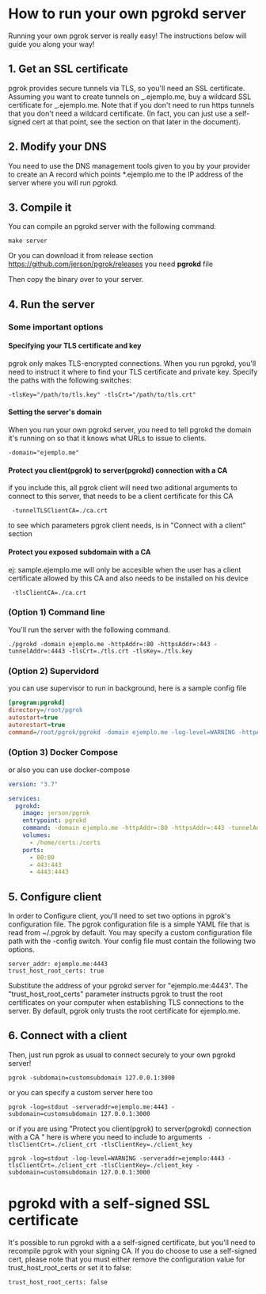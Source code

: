 # How to run your own pgrokd server

Running your own pgrok server is really easy! The instructions below will guide you along your way!

## 1. Get an SSL certificate

pgrok provides secure tunnels via TLS, so you'll need an SSL certificate. Assuming you want to create
tunnels on _.ejemplo.me, buy a wildcard SSL certificate for _.ejemplo.me. Note that if you
don't need to run https tunnels that you don't need a wildcard certificate. (In fact, you can
just use a self-signed cert at that point, see the section on that later in the document).

## 2. Modify your DNS

You need to use the DNS management tools given to you by your provider to create an A
record which points \*.ejemplo.me to the IP address of the server where you will run pgrokd.

## 3. Compile it

You can compile an pgrokd server with the following command:

    make server

Or you can download it from release section https://github.com/jerson/pgrok/releases you need **pgrokd** file

Then copy the binary over to your server.

## 4. Run the server


### Some important options

#### Specifying your TLS certificate and key

pgrok only makes TLS-encrypted connections. When you run pgrokd, you'll need to instruct it
where to find your TLS certificate and private key. Specify the paths with the following switches:

    -tlsKey="/path/to/tls.key" -tlsCrt="/path/to/tls.crt"

#### Setting the server's domain

When you run your own pgrokd server, you need to tell pgrokd the domain it's running on so that it
knows what URLs to issue to clients.

    -domain="ejemplo.me"

#### Protect you client(pgrok) to server(pgrokd) connection with a CA

if you include this, all pgrok client will need two aditional arguments to connect to this server, that needs to be a client certificate for this CA

     -tunnelTLSClientCA=./ca.crt

to see which parameters pgrok client needs, is in "Connect with a client" section

#### Protect you exposed subdomain with a CA

ej: sample.ejemplo.me will only be accesible when the user has a client certificate allowed by this CA and also needs to be installed on his device

     -tlsClientCA=./ca.crt

### (Option 1) Command line
You'll run the server with the following command.

    ./pgrokd -domain ejemplo.me -httpAddr=:80 -httpsAddr=:443 -tunnelAddr=:4443 -tlsCrt=./tls.crt -tlsKey=./tls.key


### (Option 2) Supervidord
you can use supervisor to run in background, here is a sample config file

```ini
[program:pgrokd]
directory=/root/pgrok
autostart=true
autorestart=true
command=/root/pgrok/pgrokd -domain ejemplo.me -log-level=WARNING -httpAddr=:80 -httpsAddr=:443 -tunnelAddr=:4443 -tlsCrt=./certs/tls.crt -tlsKey=./certs/tls.key

```

### (Option 3) Docker Compose

or also you can use docker-compose

```yaml
version: "3.7"

services:
  pgrokd:
    image: jerson/pgrok
    entrypoint: pgrokd
    command: -domain ejemplo.me -httpAddr=:80 -httpsAddr=:443 -tunnelAddr=:4443 -tlsCrt=/certs/tls.crt -tlsKey=/certs/tls.key
    volumes:
      - /home/certs:/certs
    ports:
      - 80:80
      - 443:443
      - 4443:4443
```



## 5. Configure client

In order to Configure client, you'll need to set two options in pgrok's configuration file.
The pgrok configuration file is a simple YAML file that is read from ~/.pgrok by default. You may specify
a custom configuration file path with the -config switch. Your config file must contain the following two
options.

    server_addr: ejemplo.me:4443
    trust_host_root_certs: true

Substitute the address of your pgrokd server for "ejemplo.me:4443". The "trust_host_root_certs" parameter instructs
pgrok to trust the root certificates on your computer when establishing TLS connections to the server. By default, pgrok
only trusts the root certificate for ejemplo.me.

## 6. Connect with a client

Then, just run pgrok as usual to connect securely to your own pgrokd server!

    pgrok -subdomain=customsubdomain 127.0.0.1:3000

or you can specify a custom server here too

    pgrok -log=stdout -serveraddr=ejemplo.me:4443 -subdomain=customsubdomain 127.0.0.1:3000

or if you are using "Protect you client(pgrok) to server(pgrokd) connection with a CA
" here is where you need to include to arguments ` -tlsClientCrt=./client_crt -tlsClientKey=./client_key`

    pgrok -log=stdout -log-level=WARNING -serveraddr=ejemplo:4443 -tlsClientCrt=./client_crt -tlsClientKey=./client_key -subdomain=customsubdomain 127.0.0.1:3000
# pgrokd with a self-signed SSL certificate

It's possible to run pgrokd with a a self-signed certificate, but you'll need to recompile pgrok with your signing CA.
If you do choose to use a self-signed cert, please note that you must either remove the configuration value for
trust_host_root_certs or set it to false:

    trust_host_root_certs: false
